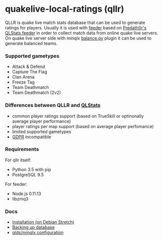 # quakelive-local-ratings (qllr)

QLLR is quake live match stats database that can be used to generate ratings for players.
Usually it is used with [feeder](https://github.com/em92/qlstats-feeder-mini) based on [Predath0r's](https://github.com/PredatH0r) [QLStats feeder](https://github.com/PredatH0r/XonStat/feeder) in order to collect match data from online quake live servers.
On quake live server side with minqlx [balance.py](https://github.com/MinoMino/minqlx-plugins/blob/master/balance.py) plugin it can be used to generate balanced teams.

### Supported gametypes

* Attack & Defend
* Capture The Flag
* Clan Arena
* Freeze Tag
* Team Deathmatch
* Team Deathmatch (2v2)

### Differences between QLLR and [QLStats](http://qlstats.net/)

* common player ratings support (based on TrueSkill or optinonally average player performance)
* player ratings per map support (based on average player perfomance)
* limited supported gametypes
* [GDPR](http://eur-lex.europa.eu/eli/reg/2016/679/oj) incompatible

### Requirements

For qllr itself:
* Python 3.5 with pip
* PostgreSQL 9.5

For feeder:
* Node.js 0.11.13
* libzmq3

### Docs

* [Installation (on Debian Stretch)](docs/install.md)
* [Backing up database](docs/backup.md)
* [qlds/minqlx configuration](docs/minqlx_config.md)
